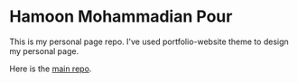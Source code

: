 # Hamoon Mohammadian Pour

This is my personal page repo. I've used portfolio-website theme to design my personal page.

Here is the [main repo](https://github.com/RyanFitzgerald/devportfolio).